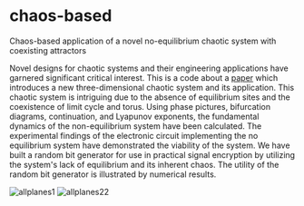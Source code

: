 # chaos-based
Chaos-based application of a novel no-equilibrium chaotic system with coexisting attractors


Novel designs for chaotic systems and their engineering applications have garnered significant critical interest. This is a code about a [paper](https://doi.org/10.1007/s11071-017-3558-2) which introduces a new three-dimensional chaotic system and its application.
This chaotic system is intriguing due to the absence of equilibrium sites and the coexistence of limit cycle and torus. Using phase pictures, bifurcation diagrams, continuation, and Lyapunov exponents, the fundamental dynamics of the non-equilibrium system have been calculated. The experimental findings of the electronic circuit implementing the no equilibrium system have demonstrated the viability of the system. We have built a random bit generator for use in practical signal encryption by utilizing the system's lack of equilibrium and its inherent chaos. The utility of the random bit generator is illustrated by numerical results.

![allplanes1](https://user-images.githubusercontent.com/96732467/181645526-dad4f5dd-e70d-4c96-a196-c8aa5dce6cde.png)
![allplanes22](https://user-images.githubusercontent.com/96732467/181646184-32b77381-b2f7-4f94-b5f4-2240c3e906b7.png)
